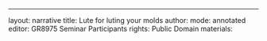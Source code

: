 ---
layout: narrative
title: Lute for luting your molds
author:
mode: annotated
editor: GR8975 Seminar Participants
rights: Public Domain
materials: 